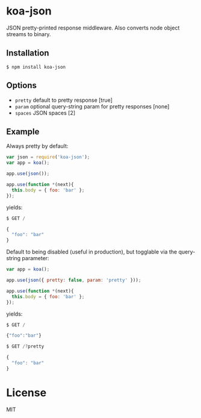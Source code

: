 
# koa-json

  JSON pretty-printed response middleware.
  Also converts node object streams to binary.

## Installation

```
$ npm install koa-json
```

## Options

 - `pretty` default to pretty response [true]
 - `param` optional query-string param for pretty responses [none]
 - `spaces` JSON spaces [2]

## Example

  Always pretty by default:

```js
var json = require('koa-json');
var app = koa();

app.use(json());

app.use(function *(next){
  this.body = { foo: 'bar' };
});
```

  yields:

```js
$ GET /

{
  "foo": "bar"
}
```

  Default to being disabled (useful in production), but
  togglable via the query-string parameter:

```js
var app = koa();

app.use(json({ pretty: false, param: 'pretty' }));

app.use(function *(next){
  this.body = { foo: 'bar' };
});
```

 yields:

```js
$ GET /

{"foo":"bar"}
```

```js
$ GET /?pretty

{
  "foo": "bar"
}
```

# License

  MIT
